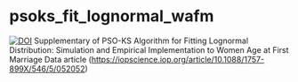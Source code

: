 # psoks_fit_lognormal_wafm
[![DOI](https://zenodo.org/badge/169533768.svg)](https://zenodo.org/badge/latestdoi/169533768)
Supplementary of PSO-KS Algorithm for Fitting Lognormal Distribution: Simulation and Empirical Implementation to Women Age at First Marriage Data article (https://iopscience.iop.org/article/10.1088/1757-899X/546/5/052052)
